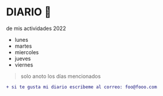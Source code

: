 # DIARIO 📖

de mis actividades 2022 

* lunes
* martes
* miercoles
* jueves
* viernes

> solo anoto los días mencionados

```diff
+ si te gusta mi diario escribeme al correo: foo@fooo.com
```

